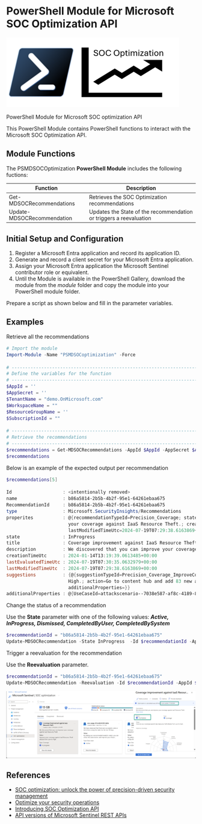# PowerShell Module for Microsoft SOC Optimization API

![Logo](./Assets/PSSocOptimization.png)

PowerShell Module for Microsoft SOC optimization API

This PowerShell Module contains PowerShell functions to interact with the Microsoft SOC Optimization API.

## Module Functions

The PSMDSOCOptimization **PowerShell Module** includes the following fuctions:

| Function | Description  |
| ----------------------- | -------------------------------------------------------------------------------------- |
| Get-MDSOCRecommendations | Retrieves the SOC Optimization recommendations |
| Update-MDSOCRecommendation | Updates the State of the recommendation or triggers a reevaluation |

## Initial Setup and Configuration

1. Register a Microsoft Entra application and record its application ID.
2. Generate and record a client secret for your Microsoft Entra application.
3. Assign your Microsoft Entra application the Microsoft Sentinel contributor role or equivalent.
4. Until the Module is available in the PowerShell Gallery, download the module from the *module* folder and copy the module into your PowerShell module folder.

Prepare a script as shown below and fill in the parameter variables.

## Examples

Retrieve all the recommendations

```powershell
# Import the module
Import-Module -Name "PSMDSOCoptimization" -Force

# ---------------------------------------------------------------------------------- #
# Define the variables for the function
# ---------------------------------------------------------------------------------- #
$AppId = ''
$AppSecret = ''
$TenantName = "demo.OnMicrosoft.com"
$WorkspaceName = ""
$ResourceGroupName = ''
$SubscriptionId = ""

# ---------------------------------------------------------------------------------- #
# Retrieve the recommendations
# ---------------------------------------------------------------------------------- #
$recommendations = Get-MDSOCRecommendations -AppId $AppId -AppSecret $AppSecret -TenantName $TenantName -WorkspaceName $WorkspaceName -ResourceGroupName $ResourceGroupName -SubscriptionId $SubscriptionId
$recommendations

```

Below is an example of the expected output per recommendation

```PowerShell
$recommendations[5]

Id                   : <intentionally removed>
name                 : b86a5814-2b5b-4b2f-95e1-64261ebaa675
RecommendationId     : b86a5814-2b5b-4b2f-95e1-64261ebaa675
type                 : Microsoft.SecurityInsights/Recommendations
properites           : @{recommendationTypeId=Precision_Coverage; state=InProgress; title=Coverage improvement against IaaS Resource Theft; description=We discovered that you can improve 
                       your coverage against IaaS Resource Theft.; creationTimeUtc=2024-01-14T13:19:39.0613485+00:00; lastEvaluatedTimeUtc=2024-07-19T07:30:35.0632979+00:00; 
                       lastModifiedTimeUtc=2024-07-19T07:29:38.6163869+00:00; suggestions=System.Object[]; additionalProperties=}
state                : InProgress
title                : Coverage improvement against IaaS Resource Theft
description          : We discovered that you can improve your coverage against IaaS Resource Theft.
creationTimeUtc      : 2024-01-14T13:19:39.0613485+00:00
lastEvaluatedTimeUtc : 2024-07-19T07:30:35.0632979+00:00
lastModifiedTimeUtc  : 2024-07-19T07:29:38.6163869+00:00
suggestions          : {@{suggestionTypeId=Precision_Coverage_ImproveCoverage; title=Improve coverage; description=Improve your coverage against IaaS Resource Theft attacks from Low to 
                       High.; action=Go to content hub and add 83 new analytic rules. You can also create your own rule to achieve the recommended level of coverage.; 
                       additionalProperties=}}
additionalProperties : @{UseCaseId=attackscenario--7038e587-af8c-4189-8733-1193b5af0607; UseCaseName=IaaS Resource Theft}
```

Change the status of a recommendation

Use the **State** parameter with one of the following values: ***Active, InProgress, Dismissed, CompletedByUser, CompletedBySystem***

```powershell
$recommendationId = "b86a5814-2b5b-4b2f-95e1-64261ebaa675"
Update-MDSOCRecommendation -State InProgress  -Id $recommendationId -AppId $AppId -AppSecret $AppSecret -TenantName $TenantName -WorkspaceName $WorkspaceName -ResourceGroupName $ResourceGroupName -SubscriptionId $SubscriptionId
```

Trigger a reevaluation for the recommendation

Use the **Reevaluation** parameter.

```powershell
$recommendationId = "b86a5814-2b5b-4b2f-95e1-64261ebaa675"
Update-MDSOCRecommendation -Reevaluation -Id $recommendationId -AppId $AppId -AppSecret $AppSecret -TenantName $TenantName -WorkspaceName $WorkspaceName -ResourceGroupName $ResourceGroupName -SubscriptionId $SubscriptionId
```

![Update](./Assets/recommendation_update.png)

## References

- [SOC optimization: unlock the power of precision-driven security management](https://techcommunity.microsoft.com/t5/microsoft-sentinel-blog/soc-optimization-unlock-the-power-of-precision-driven-security/ba-p/4130589)
- [Optimize your security operations](https://learn.microsoft.com/en-us/azure/sentinel/soc-optimization/soc-optimization-access?tabs=azure-portal)
- [Introducing SOC Optimization API](https://techcommunity.microsoft.com/t5/microsoft-sentinel-blog/introducing-soc-optimization-api/ba-p/4176966)
- [API versions of Microsoft Sentinel REST APIs](https://learn.microsoft.com/en-us/rest/api/securityinsights/api-versions?view=rest-securityinsights-2024-03-01)
